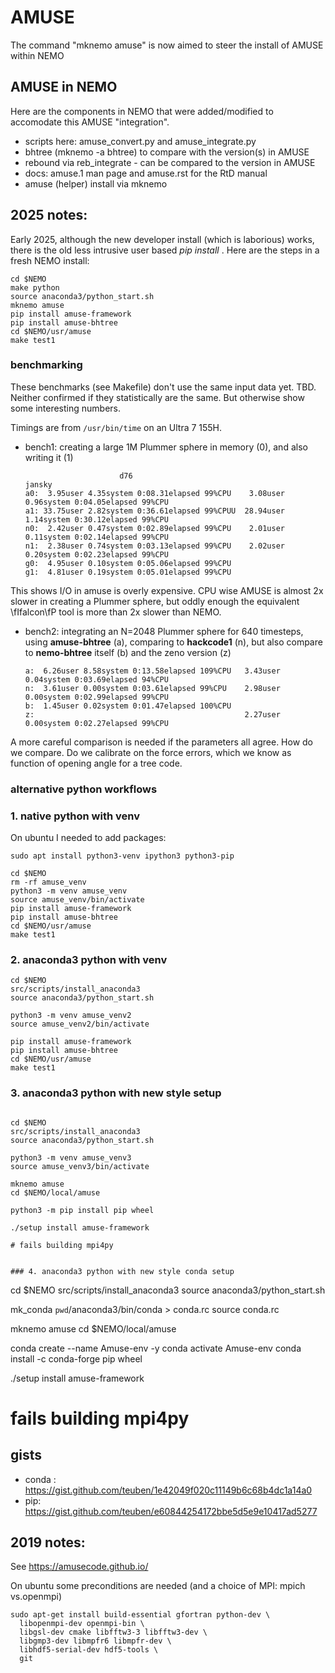 # AMUSE

The command "mknemo amuse" is now aimed to steer the install of AMUSE within NEMO

## AMUSE in NEMO

Here are the components in NEMO that were added/modified to accomodate this
AMUSE "integration".

- scripts here:   amuse_convert.py and amuse_integrate.py
- bhtree (mknemo -a bhtree) to compare with the version(s) in AMUSE
- rebound via reb_integrate - can be compared to the version in AMUSE
- docs:  amuse.1 man page  and amuse.rst for the RtD manual
- amuse (helper) install via mknemo

## 2025 notes:

Early 2025, although the new developer install (which is laborious) works, there is the old
less intrusive user based *pip install* .  Here are the steps in a fresh NEMO install:

```
cd $NEMO
make python
source anaconda3/python_start.sh
mknemo amuse
pip install amuse-framework
pip install amuse-bhtree
cd $NEMO/usr/amuse
make test1
```

### benchmarking

These benchmarks (see Makefile) don't use the same input data yet. TBD. Neither confirmed
if they statistically are the same. But otherwise show some interesting numbers.

Timings are from `/usr/bin/time` on an Ultra 7 155H.


* bench1:   creating a large 1M Plummer sphere in memory (0), and also writing it (1)

                           d76                                      jansky
      a0:  3.95user 4.35system 0:08.31elapsed 99%CPU    3.08user 0.96system 0:04.05elapsed 99%CPU
      a1: 33.75user 2.82system 0:36.61elapsed 99%CPUU  28.94user 1.14system 0:30.12elapsed 99%CPU
      n0:  2.42user 0.47system 0:02.89elapsed 99%CPU    2.01user 0.11system 0:02.14elapsed 99%CPU
      n1:  2.38user 0.74system 0:03.13elapsed 99%CPU    2.02user 0.20system 0:02.23elapsed 99%CPU
      g0:  4.95user 0.10system 0:05.06elapsed 99%CPU
      g1:  4.81user 0.19system 0:05.01elapsed 99%CPU

This shows I/O in amuse is overly expensive. CPU wise AMUSE is almost 2x slower in creating a Plummer sphere,
but oddly enough the equivalent \fIfalcon\fP tool is more than 2x slower than NEMO.


* bench2:   integrating an N=2048 Plummer sphere for 640 timesteps,
  	    using **amuse-bhtree** (a), comparing to **hackcode1** (n),
            but also compare to **nemo-bhtree** itself (b) and the zeno version (z)


      a:  6.26user 8.58system 0:13.58elapsed 109%CPU   3.43user 0.04system 0:03.69elapsed 94%CPU  
      n:  3.61user 0.00system 0:03.61elapsed 99%CPU    2.98user 0.00system 0:02.99elapsed 99%CPU
      b:  1.45user 0.02system 0:01.47elapsed 100%CPU
      z:                                               2.27user 0.00system 0:02.27elapsed 99%CPU

A more careful comparison is needed if the parameters all agree. How do we compare. Do we
calibrate on the force errors, which we know as function of opening angle for a tree code.

### alternative python workflows

### 1. native python with venv

On ubuntu I needed to add packages:

```
sudo apt install python3-venv ipython3 python3-pip

cd $NEMO
rm -rf amuse_venv
python3 -m venv amuse_venv
source amuse_venv/bin/activate
pip install amuse-framework
pip install amuse-bhtree
cd $NEMO/usr/amuse
make test1

```

### 2. anaconda3 python with venv

```
cd $NEMO
src/scripts/install_anaconda3 
source anaconda3/python_start.sh

python3 -m venv amuse_venv2
source amuse_venv2/bin/activate

pip install amuse-framework
pip install amuse-bhtree
cd $NEMO/usr/amuse
make test1

```

### 3. anaconda3 python with new style setup

```

cd $NEMO
src/scripts/install_anaconda3 
source anaconda3/python_start.sh

python3 -m venv amuse_venv3
source amuse_venv3/bin/activate

mknemo amuse
cd $NEMO/local/amuse

python3 -m pip install pip wheel

./setup install amuse-framework

# fails building mpi4py


### 4. anaconda3 python with new style conda setup

```

cd $NEMO
src/scripts/install_anaconda3 
source anaconda3/python_start.sh

mk_conda `pwd`/anaconda3/bin/conda > conda.rc
source conda.rc

mknemo amuse
cd $NEMO/local/amuse


conda create --name Amuse-env -y
conda activate Amuse-env
conda install -c conda-forge pip wheel

<lots stuff>


./setup install amuse-framework

# fails building mpi4py

## gists

* conda : https://gist.github.com/teuben/1e42049f020c11149b6c68b4dc1a14a0
* pip:    https://gist.github.com/teuben/e60844254172bbe5d5e9e10417ad5277 

## 2019 notes:

See https://amusecode.github.io/

On ubuntu some preconditions are needed (and a choice of MPI:  mpich vs.openmpi)


```
sudo apt-get install build-essential gfortran python-dev \
  libopenmpi-dev openmpi-bin \
  libgsl-dev cmake libfftw3-3 libfftw3-dev \
  libgmp3-dev libmpfr6 libmpfr-dev \
  libhdf5-serial-dev hdf5-tools \
  git
```


